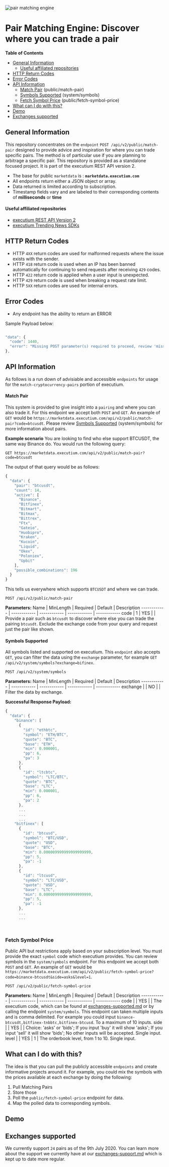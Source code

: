 ![pair matching engine](https://i.imgur.com/TEqW8SK.jpg)

# Pair Matching Engine: Discover where you can trade a pair

**Table of Contents**

- [General Information](#general-information)
	- [Useful affiliated repositories](#userful-affiliated-repositories)
- [HTTP Return Codes](#http-return-codes)
- [Error Codes](#error-codes)
- [API Information](#api-information)
	- [Match Pair](#match-pair) (public/match-pair)
	- [Symbols Supported](#symbols-supported) (system/symbols)
	- [Fetch Symbol Price](#fetch-symbol-price) (public/fetch-symbol-price)
- [What can I do with this?](#what-can-i-do-with-this)
- [Demo](#demo)
- [Exchanges supported](#exhcanges-supported)

## General Information
This repository concentrates on the `endpoint` `POST /api/v2/public/match-pair` designed to provide advice and inspiration for where you can trade specific pairs. The method is of particular use if you are planning to arbitrage a specific pair. This repository is provided as a standalone focused project. It is part of the executium REST API version 2.

* The base for public `marketdata` is : **`marketdata.executium.com`**
* All endpoints return either a JSON object or array.
* Data returned is limited according to subscription.
* Timestamp fields vary and are labeled to their corresponding contents of **milliseconds** or **time**

#### Useful affiliated repositories

- [executium REST API Version 2](https://github.com/executium/api-version-2/blob/master/rest-api.md)
- [executium Trending News SDKs](https://github.com/executium/trending-historical-cryptocurrency-news)

## HTTP Return Codes

* HTTP `4XX` return codes are used for malformed requests where the issue exists with the sender.
* HTTP `418` return code is used when an IP has been banned automatically for continuing to send requests after receiving `429` codes.
* HTTP `422` return code is applied when a user input is unexpected.
* HTTP `429` return code is used when breaking a request rate limit.
* HTTP `5XX` return codes are used for internal errors.

## Error Codes
* Any endpoint has the ability to return an ERROR

Sample Payload below:
```javascript

"data": {
  "code": 1440,
  "error": "Missing POST parameter(s) required to proceed, review 'missing_parameters' for more information."
},
```   
   
## API Information
As follows is a run down of advisiable and accessible `endpoints` for usage for the `match-cryptocurrency-pairs` portion of executium.


#### Match Pair
This system is provided to give insight into a `pairing` and where you can also trade it. For this endpoint we accept both `POST` and `GET`. An example of `GET` would be `https://marketdata.executium.com/api/v2/public/match-pair?code=btcusdt`. Please review [Symbols Supported](#symbols-supported) (system/symbols) for more information about pairs.

**Example scenario**
You are looking to find who else support BTCUSDT, the same way Binance do. You would run the following query:

```
GET https://marketdata.executium.com/api/v2/public/match-pair?code=btcusdt
```

The output of that query would be as follows:

```javascript
{
  "data": {
    "pair": "btcusdt",
    "count": 14,
    "active": [
      "Binance",
      "Bitfinex",
      "Bitmart",
      "Bitmax",
      "Bittrex",
      "Ftx",
      "Gateio",
      "Huobipro",
      "Kraken",
      "Kucoin",
      "Liquid",
      "Okex",
      "Poloniex",
      "Upbit"
    ],
    "possible_combinations": 196
  }
}
```

This tells us everywhere which supports `BTCUSDT` and where we can trade. 

```
POST /api/v2/public/match-pair
```

**Parameters:**
Name | MinLength | Required | Default | Description
------------ | ------------ | ------------ | ------------ | ------------
code | 1 | YES |  | Provide a pair such as `btcusdt` to discover where else you can trade the pairing `btcusdt`. Exclude the exchange code from your query and request just the pair like shown.

#### Symbols Supported
All symbols listed and supported on executium. This `endpoint` also accepts `GET`, you can filter the data using the `exchange` parameter, for example `GET /api/v2/system/symbols?exchange=bifinex`.

```
POST /api/v2/system/symbols
```

**Parameters:**
Name | MinLength | Required | Default | Description
------------ | ------------ | ------------ | ------------ | ------------
exchange |  | NO |  | Filter the data by exchange.


**Successful Response Payload:**
```javascript
{
  "data": {
    "binance": [
      {
        "id": "ethbtc",
        "symbol": "ETH/BTC",
        "quote": "BTC",
        "base": "ETH",
        "min": 0.000001,
        "pp": 6,
        "pa": 3
      },
      {
        "id": "ltcbtc",
        "symbol": "LTC/BTC",
        "quote": "BTC",
        "base": "LTC",
        "min": 0.000001,
        "pp": 6,
        "pa": 2
      },
      ...
      ...
      ...
    "bitfinex": [
      {
        "id": "btcusd",
        "symbol": "BTC/USD",
        "quote": "USD",
        "base": "BTC",
        "min": 0.000009999999999999999,
        "pp": 5,
        "pa": -1
      },
      {
        "id": "ltcusd",
        "symbol": "LTC/USD",
        "quote": "USD",
        "base": "LTC",
        "min": 0.000009999999999999999,
        "pp": 5,
        "pa": -1
      },
      ...
      ...

      
```

### Fetch Symbol Price
Public API but restrictions apply based on your subscription level. You must provide the exact `symbol` code which executium provides. You can review symbols in the `system/symbols` endpoint. For this endpoint we accept both `POST` and `GET`. An example of `GET` would be `https://marketdata.executium.com/api/v2/public/fetch-symbol-price?code=binance-btcusdt&side=asks&level=1`.

```
POST /api/v2/public/fetch-symbol-price
```

**Parameters:**
Name | MinLength | Required | Default | Description
------------ | ------------ | ------------ | ------------ | ------------
code |  | YES |  | The executium code, which can be found at [exchanges-supported.md](./exchanges-supported.md) or by calling the endpoint `system/symbols`. This endpoint can taken multiple inputs and is comma delimited. For example you could input `binance-btcusdt,bitfinex-tnbbtc,bitfinex-btcusd`. To a maximum of 10 inputs.
side |  | YES |  | Choice: 'asks' or 'bids'; If you input 'buy' it will show 'asks'; If you input 'sell' it will show 'bids'; No other inputs will be accepted. Single input.
level |  | YES | 1 | The orderbook level, from 1 to 10. Single input.


## What can I do with this?
The idea is that you can pull the publicly accessible `endpoints` and create informative projects around it. For example, you could mix the symbols with the prices available at each exchange by doing the following:

1. Pull Matching Pairs
2. Store those
3. Poll the `public/fetch-symbol-price` endpoint for data.
4. Map the polled data to corresponding symbols.

## Demo

## Exchanges supported
We currently support `24` pairs as of the 9th July 2020. You can learn more about the support we currently have at our [exchanges-support.md](https://github.com/executium/api-version-2/blob/master/exchanges-supported.md) which is kept up to date more regular.
